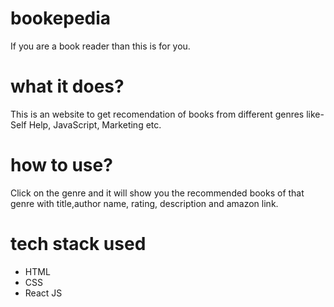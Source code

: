 # bookepedia

If you are a book reader than this is for you.

# what it does?

This is an website to get recomendation of books from different genres like- Self Help, JavaScript, Marketing etc.

# how to use?

Click on the genre and it will show you the recommended books of that genre with title,author name, rating, description and amazon link.

# tech stack used

- HTML
- CSS
- React JS
